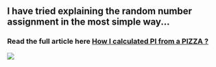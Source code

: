 ## I have tried explaining the random number assignment in the most simple way...
### Read the full article here <a href ="https://adventuresofaprogrammer.medium.com/random-number-pseudo-generator-in-python-from-scratch-e23579f7d42d">How I calculated PI from a PIZZA ?</a>

![](./_.gif)

